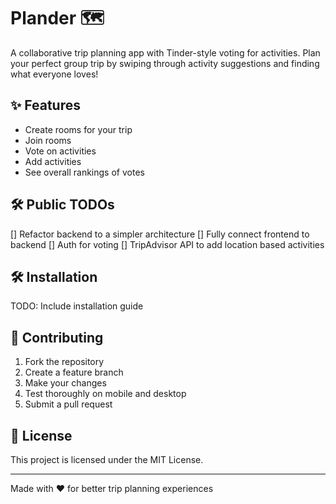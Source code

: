 # Plander 🗺️

A collaborative trip planning app with Tinder-style voting for activities. Plan your perfect group trip by swiping through activity suggestions and finding what everyone loves!

## ✨ Features

- Create rooms for your trip
- Join rooms
- Vote on activities
- Add activities
- See overall rankings of votes

## 🛠️ Public TODOs

[] Refactor backend to a simpler architecture
[] Fully connect frontend to backend
[] Auth for voting
[] TripAdvisor API to add location based activities

## 🛠️ Installation

TODO: Include installation guide

## 🤝 Contributing

1. Fork the repository
2. Create a feature branch
3. Make your changes
4. Test thoroughly on mobile and desktop
5. Submit a pull request

## 📄 License

This project is licensed under the MIT License.

---

Made with ❤️ for better trip planning experiences
